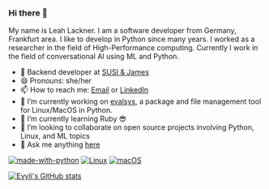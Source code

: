### Hi there 👋

My name is Leah Lackner. I am a software developer from Germany, Frankfurt area.
I like to develop in Python since many years.
I worked as a researcher in the field of High-Performance computing.
Currently I work in the field of conversational AI using ML and Python.

- 💼 Backend developer at [SUSI & James](https://susiandjames.com/)
- 😄 Pronouns: she/her
- 📫 How to reach me: [Email](mailto:leah.lackner+github@gmail.com) or [LinkedIn](https://www.linkedin.com/in/leah-lackner)
- 🔭 I’m currently working on [evalsys](https://github.com/evyli/evalsys), a package and file management tool for Linux/MacOS in Python.
- 🌱 I’m currently learning Ruby 😎
- 👯 I’m looking to collaborate on open source projects involving Python, Linux, and ML topics
- 💬 Ask me anything [here](https://github.com/evyli/evyli/issues)

[![made-with-python](https://img.shields.io/badge/Made%20with-Python-1f425f.svg)](https://www.python.org/)
[![Linux](https://svgshare.com/i/Zhy.svg)](https://svgshare.com/i/Zhy.svg)
[![macOS](https://svgshare.com/i/ZjP.svg)](https://svgshare.com/i/ZjP.svg)


[![Evyli's GitHub stats](https://github-readme-stats.vercel.app/api?username=evyli&hide=stars)](https://github.com/evyli)
